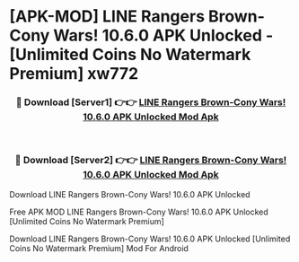 # [APK-MOD] LINE Rangers  Brown-Cony Wars! 10.6.0 APK Unlocked - [Unlimited Coins No Watermark Premium] xw772



<div align="center">
<h3>🔴 Download [Server1] 👉👉 <a href="https://momento.my/?title=LINE_Rangers__Brown-Cony_Wars!_10.6.0_APK_Unlocked">LINE Rangers  Brown-Cony Wars! 10.6.0 APK Unlocked Mod Apk</a></h3><br>

<h3>🔴 Download [Server2] 👉👉 <a href="https://momento.my/?title=LINE_Rangers__Brown-Cony_Wars!_10.6.0_APK_Unlocked">LINE Rangers  Brown-Cony Wars! 10.6.0 APK Unlocked Mod Apk</a></h3>
</div>



Download LINE Rangers  Brown-Cony Wars! 10.6.0 APK Unlocked 

Free APK MOD LINE Rangers  Brown-Cony Wars! 10.6.0 APK Unlocked [Unlimited Coins No Watermark Premium]

Download LINE Rangers  Brown-Cony Wars! 10.6.0 APK Unlocked [Unlimited Coins No Watermark Premium] Mod For Android
